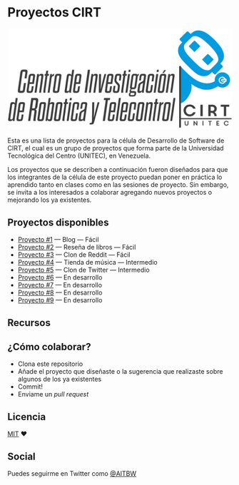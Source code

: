 # Proyectos CIRT

![logo](./images/logo_cirt.png)

Esta es una lista de proyectos para la célula de Desarrollo de Software de CIRT, el cual es un grupo de proyectos que forma parte de la Universidad Tecnológica del Centro (UNITEC), en Venezuela.

Los proyectos que se describen a continuación fueron diseñados para que los integrantes de la célula de este proyecto puedan poner en práctica lo aprendido tanto en clases como en las sesiones de proyecto.
Sin embargo, se invita a los interesados a colaborar agregando nuevos proyectos o mejorando los ya existentes.

## Proyectos disponibles
* [Proyecto #1](./projects/project_1.md) — Blog — Fácil
* [Proyecto #2](./projects/project_2.md) — Reseña de libros — Fácil
* [Proyecto #3](./projects/project_3.md) — Clon de Reddit — Fácil
* [Proyecto #4](./projects/project_4.md) — Tienda de música — Intermedio
* [Proyecto #5](./projects/project_5.md) — Clon de Twitter — Intermedio
* [Proyecto #6](./projects/project_6.md) — En desarrollo
* [Proyecto #7](./projects/project_7.md) — En desarrollo
* [Proyecto #8](./projects/project_8.md) — En desarrollo
* [Proyecto #9](./projects/project_9.md) — En desarrollo

## Recursos

## ¿Cómo colaborar?
* Clona este repositorio
* Añade el proyecto que diseñaste o la sugerencia que realizaste sobre algunos de los ya existentes
* Commit!
* Enviame un *pull request*

## Licencia
[MIT](./LICENSE) ♥

## Social
Puedes seguirme en Twitter como [@AITBW](https://twitter.com/AITBW)

